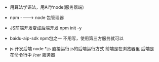 - 用算法学语法，用AI学node(服务器端)
- npm ----> node 包管理器
- JS前端开发变成后端开发
npm  init -y
- baidu-aip-sdk   npm包之一
  不用写，使用第三方服务就可以

- js 开发后端
  node   *.js 直接运行   js的后端运行方式
  前端是在浏览器里   后端是在命令行中 
  /car 服务器
  
  

